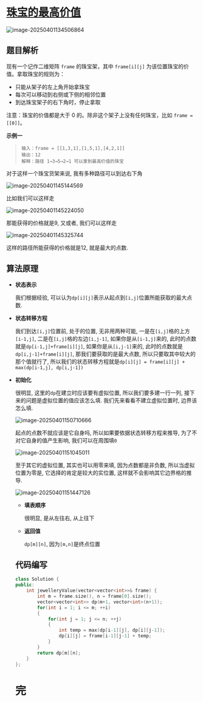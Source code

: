 # [珠宝的最高价值](https://leetcode.cn/problems/li-wu-de-zui-da-jie-zhi-lcof)

![image-20250401134506864](https://md-wind.oss-cn-nanjing.aliyuncs.com/md/20250401134506932.png)

## 题目解析

现有一个记作二维矩阵 `frame` 的珠宝架，其中 `frame[i][j]` 为该位置珠宝的价值。拿取珠宝的规则为：

- 只能从架子的左上角开始拿珠宝
- 每次可以移动到右侧或下侧的相邻位置
- 到达珠宝架子的右下角时，停止拿取

注意：珠宝的价值都是大于 0 的。除非这个架子上没有任何珠宝，比如 `frame = [[0]]`。

**示例一**

>```
>输入：frame = [[1,3,1],[1,5,1],[4,2,1]]
>输出：12
>解释：路径 1→3→5→2→1 可以拿到最高价值的珠宝
>```

对于这样一个珠宝货架来说, 我有多种路径可以到达右下角

![image-20250401145144569](https://md-wind.oss-cn-nanjing.aliyuncs.com/md/20250401145144637.png)

比如我们可以这样走

![image-20250401145224050](https://md-wind.oss-cn-nanjing.aliyuncs.com/md/20250401145224149.png)

那能获得的价格就是9,    又或者,  我们可以这样走

![image-20250401145325744](https://md-wind.oss-cn-nanjing.aliyuncs.com/md/20250401145325776.png)

这样的路径所能获得的价格就是12,   就是最大的点数.

## 算法原理

- **状态表示**

  我们根据经验, 可以认为`dp[i][j]`表示从起点到`[i,j]`位置所能获取的最大点数.

- **状态转移方程**

  我们到达`[i,j]`位置前, 处于的位置, 无非用两种可能, 一是在`[i,j]`格的上方`[i-1,j]`, 二是在`[i,j]`格的左边`[i,j-1]`, 如果你是从`[i-1,j]`来的, 此时的点数就是`dp[i-1,j]+frame[i][j]`, 如果你是从`[i,j-1]`来的, 此时的点数就是`dp[i,j-1]+frame[i][j]`, 那我们要获取的是最大点数, 所以只要取其中较大的那个值就行了, 所以我们的状态转移方程就是`dp[i][j] = frame[i][j] + max(dp[i-1,j], dp[i,j-1])`

- **初始化**

  很明显, 这里的`dp`在建立时应该要有虚拟位置, 所以我们要多建一行一列, 接下来的问题是虚拟位置的值应该怎么填.   我们先来看看不建立虚拟位置时, 边界该怎么填.

  ![image-20250401150710666](https://md-wind.oss-cn-nanjing.aliyuncs.com/md/20250401150710715.png)

  起点的点数不就应该是它自身吗, 所以如果要依据状态转移方程来推导, 为了不对它自身的值产生影响, 我们可以在周围填`0`

  ![image-20250401151045011](https://md-wind.oss-cn-nanjing.aliyuncs.com/md/20250401151045068.png)

  至于其它的虚拟位置, 其实也可以用零来填, 因为点数都是非负数, 所以当虚拟位置为零是, 它选择的肯定是较大的实位置, 这样就不会影响其它边界格的推导.

  ![image-20250401151447126](https://md-wind.oss-cn-nanjing.aliyuncs.com/md/20250401151447191.png)

  - **填表顺序**

    很明显, 是从左往右, 从上往下

  - **返回值**

    `dp[m][n]`, 因为`[m,n]`是终点位置

  ## 代码编写

  ```cpp
  class Solution {
  public:
      int jewelleryValue(vector<vector<int>>& frame) {
          int m = frame.size(), n = frame[0].size();
          vector<vector<int>> dp(m+1, vector<int>(n+1));
          for(int i = 1; i <= m; ++i)
          {
              for(int j = 1; j <= n; ++j)
              {
                  int temp = max(dp[i-1][j], dp[i][j-1]);
                  dp[i][j] = frame[i-1][j-1] + temp;
              }
          }
          return dp[m][n];
      }
  };
  ```

  # 完

  
